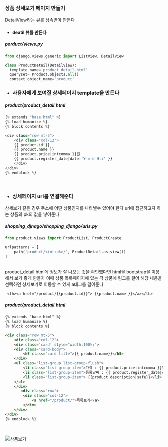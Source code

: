 ### 상품 상세보기 페이지 만들기  

DetailView라는 뷰를 상속받아 만든다

- #### deatil 뷰를 만든다   

##### porduct/views.py
```python
from django.views.generic import ListView, DetailView

class ProductDetail(DetailView):
  template_name='product_detail.html'
  queryset= Product.objects.all()
  context_object_name='product'
```

- ### 사용자에게 보여질 상세페이지 template을 만든다   

##### product/product_detail.html

```python
{% extends "base.html" %}
{% load humanize %}
{% block contents %}

<div class="row mt-5">
    <div class="col-12">      
    {{ product.id }}
    {{ product.name }}
    {{ product.price|intcomma }}원
    {{ product.register_date|date:'Y-m-d H:i' }}
    </div>
</div>
{% endblock %}

```
<br>

- ### 상세페이지 url를 연결해준다
상세보기 같은 경우 주소에 어떤 상품인지를 나타낼수 있어야 한다 url에 접근하고자 하는 상품의 pk의 값을 넣어준다   

##### shopping_djnago/shopping_django/urls.py
```urls.py
from product.views import ProductList, ProductCreate

urlpatterns = [
    path('product/<int:pk>/', ProductDetail.as_view())
]

```
<br>
product_detail.html에 정보가 잘 나오는 것을 확인했다면 html을 bootstrap을 이용해서 보기 좋게 만들자   
이때 상품 목록페이지에 있는 각 상품에 링크를 걸어 해당 내용을 선택하면 상세보기로 이동할 수 있게 a태그를 걸어준다   

```
 <th><a href="/product/{{product.id}}"> {{product.name }}</a></th>
```

##### product/product_detail.html
```html
{% extends "base.html" %}
{% load humanize %}
{% block contents %}

<div class="row mt-5">
    <div class="col-12"> 
    <div class='card' style="width:100%;">
    <div class="card-body">
        <h5 class="card-title">{{ product.name}}</h5>
    </div>
    <ul class="list-group list-group-flush">
        <li class="list-group-item">가격 : {{ product.price|intcomma }}원</li>
        <li class="list-group-item">등록날짜 : {{ product.register_date|date:'Y-m-d H:i' }}</li>
        <li class="list-group-item"> {{product.description|safe}}</li>
    </ul>     
    </div>
       <div class="row">
        <div class="col-12">
            <a href="/product/">목록보기</a>
        </div>
    </div>
</div>
{% endblock %} 
```
<br>

![상품보기](https://user-images.githubusercontent.com/64240637/104571627-a8158d80-5696-11eb-9a97-88cd8dad52a7.gif)
